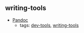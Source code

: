 writing-tools 
---
* [Pandoc](http://pandoc.org/)
    * tags: [dev-tools](../tags/dev-tools.md), [writing-tools](../tags/writing-tools.md)
